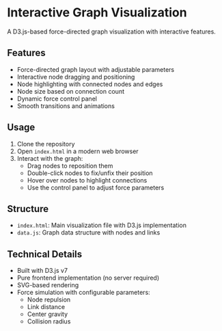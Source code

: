# Interactive Graph Visualization

A D3.js-based force-directed graph visualization with interactive features.

## Features

- Force-directed graph layout with adjustable parameters
- Interactive node dragging and positioning
- Node highlighting with connected nodes and edges
- Node size based on connection count
- Dynamic force control panel
- Smooth transitions and animations

## Usage

1. Clone the repository
2. Open `index.html` in a modern web browser
3. Interact with the graph:
   - Drag nodes to reposition them
   - Double-click nodes to fix/unfix their position
   - Hover over nodes to highlight connections
   - Use the control panel to adjust force parameters

## Structure

- `index.html`: Main visualization file with D3.js implementation
- `data.js`: Graph data structure with nodes and links

## Technical Details

- Built with D3.js v7
- Pure frontend implementation (no server required)
- SVG-based rendering
- Force simulation with configurable parameters:
  - Node repulsion
  - Link distance
  - Center gravity
  - Collision radius

